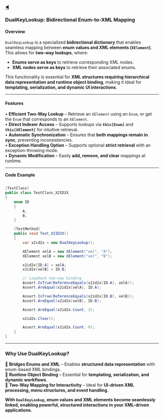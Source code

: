 ﻿[◀](../README.md)

### **DualKeyLookup: Bidirectional Enum-to-XML Mapping**

#### **Overview**

`DualKeyLookup` is a specialized **bidirectional dictionary** that enables seamless mapping between **enum values and XML elements (`XElement`)**. This allows for **two-way lookups**, where:
- **Enums serve as keys** to retrieve corresponding XML nodes.
- **XML nodes serve as keys** to retrieve their associated enums.

This functionality is essential for **XML structures requiring hierarchical data representation and runtime object binding**, making it ideal for **templating, serialization, and dynamic UI interactions**.

---

#### **Features**

• **Efficient Two-Way Lookup** – Retrieve an `XElement` using an `Enum`, or get the `Enum` that corresponds to an `XElement`.  
• **Direct Indexer Access** – Supports lookups via **`this[Enum]`** and **`this[XElement]`** for intuitive retrieval.  
• **Automatic Synchronization** – Ensures that **both mappings remain in sync**, preventing inconsistencies.  
• **Exception Handling Option** – Supports optional **strict retrieval** with an exception-throwing mode.  
• **Dynamic Modification** – Easily **add, remove, and clear** mappings at runtime.

---


**Code Example**

```csharp

[TestClass]
public class TestClass_X2ID2X
{
    enum ID
    {
        A,
        B,
    }

    [TestMethod]
    public void Test_X2ID2X()
    {
        var x2id2x = new DualKeyLookup();

        XElement xelA = new XElement("xel", "A");
        XElement xelB = new XElement("xel", "B");

        x2id2x[ID.A] = xelA;
        x2id2x[xelB] = ID.B;

        // Loopback two-way binding
        Assert.IsTrue(ReferenceEquals(x2id2x[ID.A], xelA));
        Assert.AreEqual(x2id2x[xelA], ID.A);

        Assert.IsTrue(ReferenceEquals(x2id2x[ID.B], xelB));
        Assert.AreEqual(x2id2x[xelB], ID.B);

        Assert.AreEqual(x2id2x.Count, 2);

        x2id2x.Clear();

        Assert.AreEqual(x2id2x.Count, 0);
    }
}
```

___
### **Why Use DualKeyLookup?**  

🔹 **Bridges Enums and XML** – Enables **structured data representation** with enum-based XML bindings.  
🔹 **Runtime Object Binding** – Essential for **templating, serialization, and dynamic workflows**.  
🔹 **Two-Way Mapping for Interactivity** – Ideal for **UI-driven XML processing, menu structures, and event handling**.  

**With `DualKeyLookup`, enum values and XML elements become seamlessly linked, enabling powerful, structured interactions in your XML-driven applications.**  
~~~
